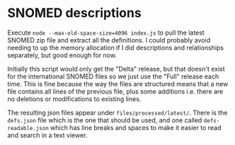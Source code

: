 # SNOMED descriptions

Execute `node --max-old-space-size=4096 index.js` to pull the latest SNOMED zip file and extract all the definitions. I could probably avoid needing to up the memory allocation if I did descriptions and relationships separately, but good enough for now.

Initially this script would only get the "Delta" release, but that doesn't exist for the international SNOMED files so we just use the "Full" release each time. This is fine because the way the files are structured means that a new file contains all lines of the previous file, plus some additions i.e. there are no deletions or modifications to existing lines.

The resulting json files appear under `files/processed/latest/`. There is the `defs.json` file which is the one that should be used, and one called `defs-readable.json` which has line breaks and spaces to make it easier to read and search in a text viewer.

